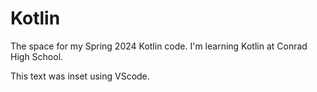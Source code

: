 # Kotlin
The space for my Spring 2024 Kotlin code.
I'm learning Kotlin at Conrad High School.

This text was inset using VScode.